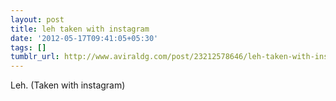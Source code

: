 ```yaml
---
layout: post
title: leh taken with instagram
date: '2012-05-17T09:41:05+05:30'
tags: []
tumblr_url: http://www.aviraldg.com/post/23212578646/leh-taken-with-instagram
---
```

Leh.  (Taken with instagram)
